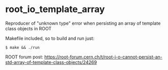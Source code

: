 # root_io_template_array
Reproducer of "unknown type" error when persisting an array of template class objects in ROOT

Makefile included, so to build and run just:

`$ make && ./run`

ROOT forum post: https://root-forum.cern.ch/t/root-i-o-cannot-persist-an-std-array-of-template-class-objects/24269
